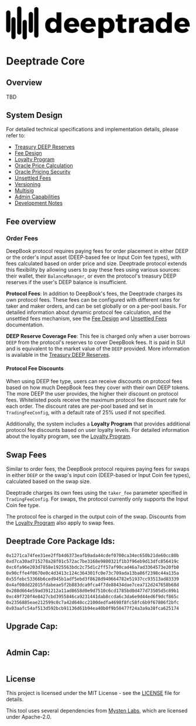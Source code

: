 <p align="center">
  <img src="./assets/sui-deeptrade-dynamic-logo.svg" alt="Sui Deeptrade Logo" style="border: none; background: transparent;">
</p>

# Deeptrade Core

## Overview

TBD

## System Design

For detailed technical specifications and implementation details, please refer to:

- [Treasury DEEP Reserves](docs/treasury_deep_reserves.md)
- [Fee Design](docs/fee-design.md)
- [Loyalty Program](docs/loyalty.md)
- [Oracle Price Calculation](docs/oracle-price-calculation.md)
- [Oracle Pricing Security](docs/oracle-pricing-security.md)
- [Unsettled Fees](docs/unsettled-fees.md)
- [Versioning](docs/versioning.md)
- [Multisig](docs/multisig.md)
- [Admin Capabilities](docs/admin.md)
- [Development Notes](docs/dev-notes.md)

## Fee overview

### Order Fees

DeepBook protocol requires paying fees for order placement in either DEEP or the order's input asset (DEEP-based fee or Input Coin fee types), with fees calculated based on order price and size. Deeptrade protocol extends this flexibility by allowing users to pay these fees using various sources: their wallet, their `BalanceManager`, or even the protocol's treasury DEEP reserves if the user's DEEP balance is insufficient.

**Protocol Fees**: In addition to DeepBook's fees, the Deeptrade charges its own protocol fees. These fees can be configured with different rates for taker and maker orders, and can be set globally or on a per-pool basis.
For detailed information about dynamic protocol fee calculation, and the unsettled fees mechanism, see the [Fee Design](docs/fee-design.md) and [Unsettled Fees](docs/unsettled-fees.md) documentation.

**DEEP Reserve Coverage Fee**: This fee is charged only when a user borrows `DEEP` from the protocol's reserves to cover DeepBook fees. It is paid in SUI and is equivalent to the market value of the `DEEP` provided. More information is available in the [Treasury DEEP Reserves](docs/treasury_deep_reserves.md).

#### Protocol Fee Discounts

When using DEEP fee type, users can receive discounts on protocol fees based on how much DeepBook fees they cover with their own DEEP tokens. The more DEEP the user provides, the higher their discount on protocol fees.
Whitelisted pools receive the maximum protocol fee discount rate for each order. The discount rates are per-pool based and set in `TradingFeeConfig`, with a default rate of 25% used if not specified.

Additionally, the system includes a **Loyalty Program** that provides additional protocol fee discounts based on user loyalty levels. For detailed information about the loyalty program, see the [Loyalty Program](docs/loyalty.md).

## Swap Fees

Similar to order fees, the DeepBook protocol requires paying fees for swaps in either `DEEP` or the swap's input coin (DEEP-based or Input Coin fee types), calculated based on the swap size.

Deeptrade charges its own fees using the `taker_fee` parameter specified in `TradingFeeConfig`. For swaps, the protocol currently only supports the Input Coin fee type.

The protocol fee is charged in the output coin of the swap.
Discounts from the [Loyalty Program](docs/loyalty.md) also apply to swap fees.

## Deeptrade Core Package Ids:

```
0x1271ca74fee31ee2ffb4d6373eafb9ada44cdef0700ca34ec650b21de60cc80b
0xd7ca30ad715278a28f01c572ac7be3168e9800321f1b3f96eb9d13dfc856419c
0xc6fa96e203d7858e1925563bdc2c75d1c2ff57af90cad46a7ad3364573e20fb0
0x90cffe4f0670e0c4d3413c124c364301fc0e73c709ada13ba86f2398c44a135a
0x55febc53366b6ced945b1adf5ebd3f8628d940664782e51937cc93513ad83339
0x4af08dd22015fdabeae5f2b883dca9fca4f7de88434dae7cea712d247658b68d
0x208d664e59ad391212a11ad8658d0e9d7510c6cd1785bd0d477d73505d5c89b1
0xc49f720f4e8427cbd3955846ca9231441dab8ccda6c3da6e9d44ed6f9dcf865c
0x2356885eae212599c0c7a42d648cc2100dedfa4698f8fc58fc6b9f67806f2bfc
0x03aafc54af513d592bcb91136d61b94ea40b0f9b50477f24a3a9a38fca625174
```

## Upgrade Cap:

```

```

## Admin Cap:

```

```

## License

This project is licensed under the MIT License - see the [LICENSE](LICENSE.md) file for details.

This tool uses several dependencies from [Mysten Labs](https://github.com/MystenLabs/sui), which are licensed under Apache-2.0.
